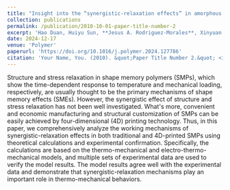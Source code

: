 ```yaml
---
title: "Insight into the “synergistic-relaxation effects” in amorphous polymer: Thermodynamic modeling, multiphysics simulation and application in 4D printing"
collection: publications
permalink: /publication/2010-10-01-paper-title-number-2
excerpt: 'Hao Duan, Huiyu Sun, **Jesus A. Rodriguez-Morales**, Xinyuan Bai.'
date: 2024-12-17
venue: 'Polymer'
paperurl: 'https://doi.org/10.1016/j.polymer.2024.127786'
citation: 'Your Name, You. (2010). &quot;Paper Title Number 2.&quot; <i>Journal 1</i>. 1(2).'
---
```


Structure and stress relaxation in shape memory polymers (SMPs), which show the time-dependent response to temperature and mechanical loading, respectively, are usually thought to be the primary mechanisms of shape memory effects (SMEs). However, the synergistic effect of structure and stress relaxation has not been well investigated. What's more, convenient and economic manufacturing and structural customization of SMPs can be easily achieved by four-dimensional (4D) printing technology. Thus, in this paper, we comprehensively analyze the working mechanisms of synergistic-relaxation effects in both traditional and 4D-printed SMPs using theoretical calculations and experimental confirmation. Specifically, the calculations are based on the thermo-mechanical and electro-thermo-mechanical models, and multiple sets of experimental data are used to verify the model results. The model results agree well with the experimental data and demonstrate that synergistic-relaxation mechanisms play an important role in thermo-mechanical behaviors.

